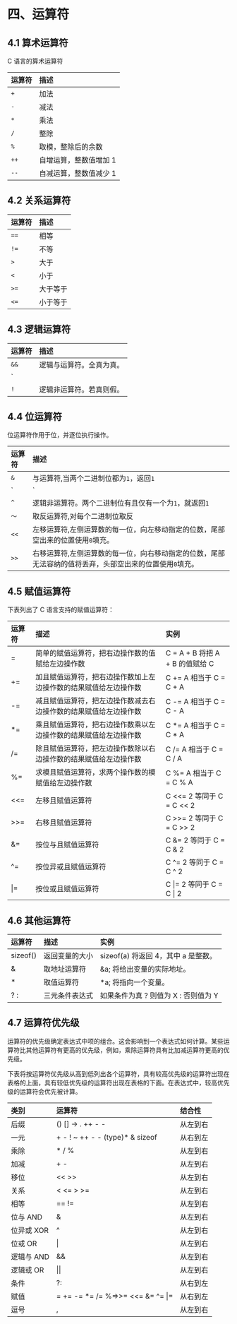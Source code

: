 # 四、运算符

## 4.1 算术运算符

C 语言的算术运算符

| 运算符 | 描述                   |
| :----- | :--------------------- |
| `+`    | 加法                   |
| `-`    | 减法                   |
| `*`    | 乘法                   |
| `/`    | 整除                   |
| `%`    | 取模，整除后的余数     |
| `++`   | 自增运算，整数值增加 1 |
| `--`   | 自减运算，整数值减少 1 |

## 4.2 关系运算符

| 运算符 | 描述     |
| :----- | :------- |
| `==`   | 相等     |
| `!=`   | 不等     |
| `>`    | 大于     |
| `<`    | 小于     |
| `>=`   | 大于等于 |
| `<=`   | 小于等于 |



## 4.3 逻辑运算符

| 运算符 | 描述                     |
| :----- | :----------------------- |
| `&&`   | 逻辑与运算符。全真为真。 |
| `||`   | 逻辑或运算符。全假为假。 |
| `!`    | 逻辑非运算符。若真则假。 |

## 4.4 位运算符

位运算符作用于位，并逐位执行操作。

| 运算符 | 描述                                                         |
| :----- | :----------------------------------------------------------- |
| `&`    | 与运算符,当两个二进制位都为`1`，返回`1`                      |
| `|`    | 或运算符。两个二进制位只要有一个为`1`，就返回`1`             |
| `^`    | 逻辑非运算符。两个二进制位有且仅有一个为`1`，就返回`1`       |
| `～`   | 取反运算符,对每个二进制位取反                                |
| `<<`   | 左移运算符,左侧运算数的每一位，向左移动指定的位数，尾部空出来的位置使用`0`填充。 |
| `>>`   | 右移运算符,左侧运算数的每一位，向右移动指定的位数，尾部无法容纳的值将丢弃，头部空出来的位置使用`0`填充。 |

## 4.5 赋值运算符

下表列出了 C 语言支持的赋值运算符：

| 运算符 | 描述                                                         | 实例                            |
| :----- | :----------------------------------------------------------- | :------------------------------ |
| =      | 简单的赋值运算符，把右边操作数的值赋给左边操作数             | C = A + B 将把 A + B 的值赋给 C |
| +=     | 加且赋值运算符，把右边操作数加上左边操作数的结果赋值给左边操作数 | C += A 相当于 C = C + A         |
| -=     | 减且赋值运算符，把左边操作数减去右边操作数的结果赋值给左边操作数 | C -= A 相当于 C = C - A         |
| *=     | 乘且赋值运算符，把右边操作数乘以左边操作数的结果赋值给左边操作数 | C *= A 相当于 C = C * A         |
| /=     | 除且赋值运算符，把左边操作数除以右边操作数的结果赋值给左边操作数 | C /= A 相当于 C = C / A         |
| %=     | 求模且赋值运算符，求两个操作数的模赋值给左边操作数           | C %= A 相当于 C = C % A         |
| <<=    | 左移且赋值运算符                                             | C <<= 2 等同于 C = C << 2       |
| >>=    | 右移且赋值运算符                                             | C >>= 2 等同于 C = C >> 2       |
| &=     | 按位与且赋值运算符                                           | C &= 2 等同于 C = C & 2         |
| ^=     | 按位异或且赋值运算符                                         | C ^= 2 等同于 C = C ^ 2         |
| \|=    | 按位或且赋值运算符                                           | C \|= 2 等同于 C = C \| 2       |

## 4.6 其他运算符

| 运算符   | 描述           | 实例                                 |
| :------- | :------------- | :----------------------------------- |
| sizeof() | 返回变量的大小 | sizeof(a) 将返回 4，其中 a 是整数。  |
| &        | 取地址运算符   | &a; 将给出变量的实际地址。           |
| *        | 取值运算符     | *a; 将指向一个变量。                 |
| ? :      | 三元条件表达式 | 如果条件为真 ? 则值为 X : 否则值为 Y |

## 4.7 运算符优先级

运算符的优先级确定表达式中项的组合。这会影响到一个表达式如何计算。某些运算符比其他运算符有更高的优先级，例如，乘除运算符具有比加减运算符更高的优先级。

下表将按运算符优先级从高到低列出各个运算符，具有较高优先级的运算符出现在表格的上面，具有较低优先级的运算符出现在表格的下面。在表达式中，较高优先级的运算符会优先被计算。

| 类别       | 运算符                            | 结合性   |
| :--------- | :-------------------------------- | :------- |
| 后缀       | () [] -> . ++ - -                 | 从左到右 |
| 一元       | + - ! ~ ++ - - (type)* & sizeof   | 从右到左 |
| 乘除       | * / %                             | 从左到右 |
| 加减       | + -                               | 从左到右 |
| 移位       | << >>                             | 从左到右 |
| 关系       | < <= > >=                         | 从左到右 |
| 相等       | == !=                             | 从左到右 |
| 位与 AND   | &                                 | 从左到右 |
| 位异或 XOR | ^                                 | 从左到右 |
| 位或 OR    | \|                                | 从左到右 |
| 逻辑与 AND | &&                                | 从左到右 |
| 逻辑或 OR  | \|\|                              | 从左到右 |
| 条件       | ?:                                | 从右到左 |
| 赋值       | = += -= *= /= %=>>= <<= &= ^= \|= | 从右到左 |
| 逗号       | ,                                 | 从左到右 |
